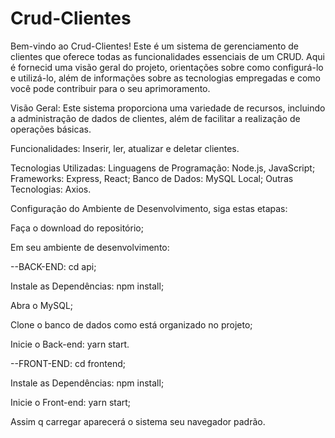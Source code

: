 # Crud-Clientes

Bem-vindo ao Crud-Clientes! Este é um sistema de gerenciamento de clientes que oferece todas as funcionalidades essenciais de um CRUD. Aqui é fornecid uma visão geral do projeto, orientações sobre como configurá-lo e utilizá-lo, além de informações sobre as tecnologias empregadas e como você pode contribuir para o seu aprimoramento.

Visão Geral: Este sistema proporciona uma variedade de recursos, incluindo a administração de dados de clientes, além de facilitar a realização de operações básicas.

Funcionalidades: Inserir, ler, atualizar e deletar clientes.

Tecnologias Utilizadas: Linguagens de Programação: Node.js, JavaScript; Frameworks: Express, React; Banco de Dados: MySQL Local; Outras Tecnologias: Axios.

Configuração do Ambiente de Desenvolvimento, siga estas etapas:

Faça o download do repositório;

Em seu ambiente de desenvolvimento:

--BACK-END: cd api;

Instale as Dependências: npm install;

Abra o MySQL;

Clone o banco de dados como está organizado no projeto;

Inicie o Back-end: yarn start.

--FRONT-END: cd frontend;

Instale as Dependências: npm install;

Inicie o Front-end: yarn start;

Assim q carregar aparecerá o sistema seu navegador padrão.
